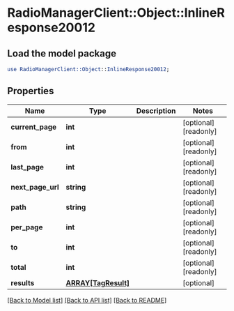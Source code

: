 # RadioManagerClient::Object::InlineResponse20012

## Load the model package
```perl
use RadioManagerClient::Object::InlineResponse20012;
```

## Properties
Name | Type | Description | Notes
------------ | ------------- | ------------- | -------------
**current_page** | **int** |  | [optional] [readonly] 
**from** | **int** |  | [optional] [readonly] 
**last_page** | **int** |  | [optional] [readonly] 
**next_page_url** | **string** |  | [optional] [readonly] 
**path** | **string** |  | [optional] [readonly] 
**per_page** | **int** |  | [optional] [readonly] 
**to** | **int** |  | [optional] [readonly] 
**total** | **int** |  | [optional] [readonly] 
**results** | [**ARRAY[TagResult]**](TagResult.md) |  | [optional] 

[[Back to Model list]](../README.md#documentation-for-models) [[Back to API list]](../README.md#documentation-for-api-endpoints) [[Back to README]](../README.md)


